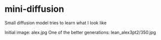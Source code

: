 # mini-diffusion
Small diffusion model tries to learn what I look like

Initial image: alex.jpg
One of the better generations: lean_alex3pt2/350.jpg
